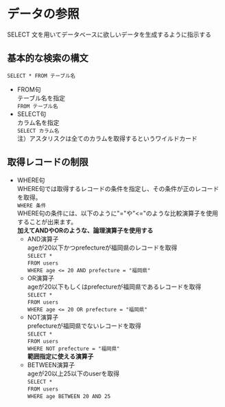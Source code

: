 # データの参照
SELECT 文を用いてデータベースに欲しいデータを生成するように指示する
## 基本的な検索の構文
`SELECT * FROM テーブル名`  
* FROM句  
テーブル名を指定  
`FROM テーブル名`  
* SELECT句  
カラム名を指定  
`SELECT カラム名`  
注）アスタリスクは全てのカラムを取得するというワイルドカード
## 取得レコードの制限
* WHERE句  
WHERE句では取得するレコードの条件を指定し、その条件が正のレコードを取得。  
`WHERE 条件`  
WHERE句の条件には、以下のように"="や"<="のような比較演算子を使用することが出来ます。  
**加えてANDやORのような、論理演算子を使用する**  
  * AND演算子  
  ageが20以下かつprefectureが福岡県のレコードを取得  
  `SELECT *`  
  `FROM users`  
  `WHERE age <= 20 AND prefecture = "福岡県"`  
  * OR演算子  
  ageが20以下もしくはprefectureが福岡県であるレコードを取得  
  `SELECT *`  
  `FROM users`  
  `WHERE age <= 20 OR prefecture = "福岡県"`  
  * NOT演算子  
  prefectureが福岡県でないレコードを取得  
  `SELECT *`  
  `FROM users`  
  `WHERE NOT prefecture = "福岡県"`  
**範囲指定に使える演算子**  
  * BETWEEN演算子  
  ageが20以上25以下のuserを取得  
  `SELECT *`  
  `FROM users`  
  `WHERE age BETWEEN 20 AND 25`  
  